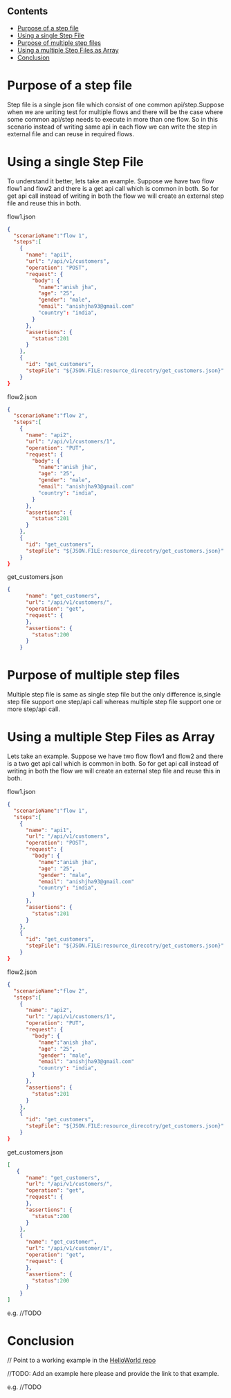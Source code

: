 ## Contents
   * [Purpose of a step file](#purpose-of-a-step-file)
   * [Using a single Step File](#using-a-single-step-file)
   * [Purpose of multiple step files](#purpose-of-multiple-step-files)
   * [Using a multiple Step Files as Array](#using-a-multiple-step-files-as-array)
   * [Conclusion](#conclusion)

Purpose of a step file
===
Step file is a single json file which consist of one common api/step.Suppose when we are writing test for multiple flows and there will be the case where some common api/step needs to execute in more than one flow. So in this scenario instead of writing same api in each flow we can write the step in external file and can reuse in required flows.

Using a single Step File
===
To understand it better, lets take an example. Suppose we have two flow flow1 and flow2 and there is a get api call which is common in both. So for get api call instead of writing in both the flow we will create an external step file and reuse this in both.

flow1.json
```json
{
  "scenarioName":"flow 1",
  "steps":[
    {
      "name": "api1",
      "url": "/api/v1/customers",
      "operation": "POST",
      "request": {
        "body": {
          "name":"anish jha",
          "age": "25",
          "gender": "male",
          "email": "anishjha93@gmail.com"
          "country": "india",
        }
      },
      "assertions": {
        "status":201
      }
    },
    {
      "id": "get_customers",
      "stepFile": "${JSON.FILE:resource_direcotry/get_customers.json}"
    }
}

```

flow2.json
```json
{
  "scenarioName":"flow 2",
  "steps":[
    {
      "name": "api2",
      "url": "/api/v1/customers/1",
      "operation": "PUT",
      "request": {
        "body": {
          "name":"anish jha",
          "age": "25",
          "gender": "male",
          "email": "anishjha93@gmail.com"
          "country": "india",
        }
      },
      "assertions": {
        "status":201
      }
    },
    {
      "id": "get_customers",
      "stepFile": "${JSON.FILE:resource_direcotry/get_customers.json}"
    }
}

```
get_customers.json
```json
{
      "name": "get_customers",
      "url": "/api/v1/customers/",
      "operation": "get",
      "request": {
      },
      "assertions": {
        "status":200
      }
    }

```

Purpose of multiple step files
===
Multiple step file is same as single step file but the only difference is,single step file support one step/api call whereas multiple step file support one or more step/api call. 

Using a multiple Step Files as Array
===
Lets take an example. Suppose we have two flow flow1 and flow2 and there is a two get api call which is common in both. So for get api call instead of writing in both the flow we will create an external step file and reuse this in both.

flow1.json
```json
{
  "scenarioName":"flow 1",
  "steps":[
    {
      "name": "api1",
      "url": "/api/v1/customers",
      "operation": "POST",
      "request": {
        "body": {
          "name":"anish jha",
          "age": "25",
          "gender": "male",
          "email": "anishjha93@gmail.com"
          "country": "india",
        }
      },
      "assertions": {
        "status":201
      }
    },
    {
      "id": "get_customers",
      "stepFile": "${JSON.FILE:resource_direcotry/get_customers.json}"
    }
}

```

flow2.json
```json
{
  "scenarioName":"flow 2",
  "steps":[
    {
      "name": "api2",
      "url": "/api/v1/customers/1",
      "operation": "PUT",
      "request": {
        "body": {
          "name":"anish jha",
          "age": "25",
          "gender": "male",
          "email": "anishjha93@gmail.com"
          "country": "india",
        }
      },
      "assertions": {
        "status":201
      }
    },
    {
      "id": "get_customers",
      "stepFile": "${JSON.FILE:resource_direcotry/get_customers.json}"
    }
}

```
get_customers.json
```json
[
   {
      "name": "get_customers",
      "url": "/api/v1/customers/",
      "operation": "get",
      "request": {
      },
      "assertions": {
        "status":200
      }
    },
    {
      "name": "get_customer",
      "url": "/api/v1/customer/1",
      "operation": "get",
      "request": {
      },
      "assertions": {
        "status":200
      }
    }
]

```

e.g.
//TODO


Conclusion
===
// Point to a working example in the [HelloWorld repo](https://github.com/authorjapps/zerocode-hello-world)

//TODO: Add an example here please and provide the link to that example.


e.g.
//TODO
